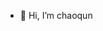 - 👋 Hi, I’m chaoqun

<!---
uonxhou/uonxhou is a ✨ special ✨ repository because its `README.md` (this file) appears on your GitHub profile.
You can click the Preview link to take a look at your changes.
--->
